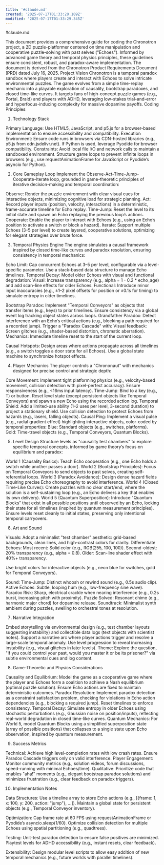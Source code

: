 ```yaml
---
title: '#claude.md'
created: '2025-07-17T01:33:20.109Z'
modified: '2025-07-17T01:33:29.345Z'
---
```


#claude.md

This document provides a comprehensive guide for coding the Chronotron project, a 2D puzzle-platformer centered on time manipulation and cooperative puzzle-solving with past selves ("Echoes"). Informed by advanced game theory and temporal physics principles, these guidelines ensure consistent, robust, and paradox-aware implementation. The document is derived from the Chronotron Product Requirements Document (PRD) dated July 16, 2025.
Project Vision
Chronotron is a temporal paradox sandbox where players create and interact with Echoes to solve intricate environmental puzzles. The game evolves from a simple time-replay mechanic into a playable exploration of causality, bootstrap paradoxes, and closed time-like curves. It targets fans of high-concept puzzle games (e.g., Portal, Braid) and players with ADHD, leveraging low-stakes trial-and-error and hyperfocus-inducing complexity for massive dopamine payoffs.
Coding Principles
1. Technology Stack

Primary Language: Use HTML5, JavaScript, and p5.js for a browser-based implementation to ensure accessibility and compatibility.
Execution Environment: Ensure code runs in browsers via CDN-hosted libraries (e.g., p5.js from cdn.jsdelivr.net). If Python is used, leverage Pyodide for browser compatibility.
Constraints: Avoid local file I/O and network calls to maintain a sandboxed environment. Structure game loops to prevent infinite loops in browsers (e.g., use requestAnimationFrame for JavaScript or Pyodide’s asyncio for Python).

2. Core Gameplay Loop
Implement the Observe-Act-Time-Jump-Cooperate-Iterate loop, grounded in game-theoretic principles of iterative decision-making and temporal coordination:

Observe: Render the puzzle environment with clear visual cues for interactive objects, minimizing cognitive load for strategic planning.
Act: Record player inputs (position, velocity, interactions) in a deterministic, frame-accurate timeline for Echo replay.
Time-Jump: Reset the level to its initial state and spawn an Echo replaying the previous loop’s actions.
Cooperate: Enable the player to interact with Echoes (e.g., using an Echo’s position to activate a switch or block a hazard).
Iterate: Support multiple Echoes (3–5 per level) to create layered, cooperative solutions, optimizing for elegant strategies over brute force.

3. Temporal Physics Engine
The engine simulates a causal framework inspired by closed time-like curves and paradox resolution, ensuring consistency in temporal mechanics:

Echo Limit: Cap concurrent Echoes at 3–5 per level, configurable via a level-specific parameter. Use a stack-based data structure to manage Echo timelines.
Temporal Decay: Model older Echoes with visual and functional degradation:
Visual: Increase transparency (e.g., alpha = 1 - 0.2 * echo_age) and add scan-line effects for older Echoes.
Functional: Introduce minor input inaccuracies (e.g., ±1–2 pixel offsets for position or ±0.1s for timing) to simulate entropy in older timelines.


Bootstrap Paradox: Implement "Temporal Conveyors" as objects that transfer items (e.g., keys) to prior timelines. Ensure consistency via a global event log tracking object states across loops.
Grandfather Paradox: Detect interference with an Echo’s critical actions (e.g., blocking a path required for a recorded jump). Trigger a "Paradox Cascade" with:
Visual feedback: Screen glitches (e.g., shader-based distortion, chromatic aberration).
Mechanics: Immediate timeline reset to the start of the current loop.


Causal Hotspots: Design areas where actions propagate across all timelines (e.g., a switch toggles a door state for all Echoes). Use a global state machine to synchronize hotspot effects.

4. Player Mechanics
The player controls a "Chrononaut" with mechanics designed for precise control and strategic depth:

Core Movement: Implement tight platforming physics (e.g., velocity-based movement, collision detection with pixel-perfect accuracy). Ensure responsiveness (e.g., <16ms input latency).
Time-Jump: Bind to a key (e.g., T) or button. Reset level state (except persistent objects like Temporal Conveyors) and spawn a new Echo using the recorded action log.
Temporal Shield: Add a limited-use ability (1–2 uses per level, 3-second duration) to project a stationary shield. Use collision detection to protect Echoes from hazards (e.g., lasers, falling objects).
Causal Ping: Implement a visual pulse (e.g., radial gradient effect) highlighting interactive objects, color-coded by temporal properties:
Blue: Standard objects (e.g., switches, platforms).
Gold: Time-travel objects (e.g., Temporal Conveyors, Quantum Blocks).



5. Level Design
Structure levels as "causality test chambers" to explore specific temporal concepts, informed by game theory’s focus on equilibrium and paradox:

World 1 (Causality Basics): Teach Echo cooperation (e.g., one Echo holds a switch while another passes a door).
World 2 (Bootstrap Principles): Focus on Temporal Conveyors to send objects to past selves, creating self-referential loops.
World 3 (Paradox Avoidance): Design dense hazard fields requiring precise Echo choreography to avoid interference.
World 4 (Closed Time-Like Curves): Create puzzles with no clear start/end, where the solution is a self-sustaining loop (e.g., an Echo delivers a key that enables its own delivery).
World 5 (Quantum Superposition): Introduce "Quantum Blocks" that exist in all possible positions until observed by an Echo, locking their state for all timelines (inspired by quantum measurement principles).
Ensure levels reset cleanly to initial states, preserving only intentional temporal carryovers.

6. Art and Sound

Visuals:
Adopt a minimalist "test chamber" aesthetic: grid-based backgrounds, clean lines, and high-contrast colors for clarity.
Differentiate Echoes:
Most recent: Solid color (e.g., RGB(255, 100, 100)).
Second-oldest: 20% transparency (e.g., alpha = 0.8).
Older: Scan-line shader effect with 40%+ transparency.


Use bright colors for interactive objects (e.g., neon blue for switches, gold for Temporal Conveyors).


Sound:
Time-Jump: Distinct whoosh or rewind sound (e.g., 0.5s audio clip).
Active Echoes: Subtle, looping hum (e.g., low-frequency sine wave).
Paradox Risk: Sharp, electrical crackle when nearing interference (e.g., 0.2s burst, increasing pitch with proximity).
Puzzle Solved: Resonant chime (e.g., harmonic major chord) for dopamine release.
Soundtrack: Minimalist synth ambient during puzzles, swelling to orchestral tones at resolution.



7. Narrative Integration

Embed storytelling via environmental design (e.g., test chamber layouts suggesting instability) and collectible data logs (text objects with scientist notes).
Support a narrative arc where player actions trigger and resolve a large-scale temporal anomaly. Use level progression to reveal increasing instability (e.g., visual glitches in later levels).
Theme: Explore the question, "If you could control your past, would you master it or be its prisoner?" via subtle environmental cues and log content.

8. Game-Theoretic and Physics Considerations

Causality and Equilibrium: Model the game as a cooperative game where the player and Echoes form a coalition to achieve a Nash equilibrium (optimal puzzle solution). Ensure Echo actions are fixed to maintain deterministic outcomes.
Paradox Resolution: Implement paradox detection as a constraint satisfaction problem, checking for violations in Echo action dependencies (e.g., blocking a required jump). Reset timelines to enforce consistency.
Temporal Decay: Simulate entropy in older Echoes using stochastic perturbations (e.g., Gaussian noise on position/inputs), reflecting real-world degradation in closed time-like curves.
Quantum Mechanics: For World 5, model Quantum Blocks using a simplified superposition state (array of possible positions) that collapses to a single state upon Echo observation, inspired by quantum measurement.

9. Success Metrics

Technical: Achieve high level-completion rates with low crash rates. Ensure Paradox Cascade triggers only on valid interference.
Player Engagement: Monitor community metrics (e.g., solution videos, forum discussions, speed-running with minimal Echoes/time).
Qualitative: Prioritize code that enables "aha!" moments (e.g., elegant bootstrap paradox solutions) and minimizes frustration (e.g., clear feedback on paradox triggers).

10. Implementation Notes

Data Structures:
Use a timeline array to store Echo actions (e.g., [{frame: 1, x: 100, y: 200, action: "jump"}, ...]).
Maintain a global state for persistent objects (e.g., Temporal Conveyor inventory).


Optimization:
Cap frame rate at 60 FPS using requestAnimationFrame or Pyodide’s asyncio.sleep(1/60).
Optimize collision detection for multiple Echoes using spatial partitioning (e.g., quadtrees).


Testing:
Unit-test paradox detection to ensure false positives are minimized.
Playtest levels for ADHD accessibility (e.g., instant resets, clear feedback).


Extensibility: Design modular level scripts to allow easy addition of new temporal mechanics (e.g., future worlds with parallel timelines).

